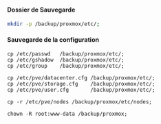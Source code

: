 #### Dossier de Sauvegarde
```bash
mkdir -p /backup/proxmox/etc/;
```



#### Sauvegarde de la  configuration
```
cp /etc/passwd   /backup/proxmox/etc/;
cp /etc/gshadow  /backup/proxmox/etc/;
cp /etc/group    /backup/proxmox/etc/;

cp /etc/pve/datacenter.cfg /backup/proxmox/etc/;
cp /etc/pve/storage.cfg    /backup/proxmox/etc/;
cp /etc/pve/user.cfg       /backup/proxmox/etc/;

cp -r /etc/pve/nodes /backup/proxmox/etc/nodes;

chown -R root:www-data /backup/proxmox;
```
